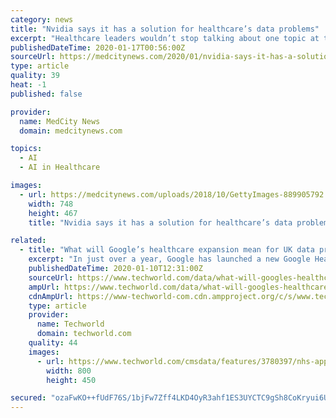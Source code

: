 ```yaml
---
category: news
title: "Nvidia says it has a solution for healthcare’s data problems"
excerpt: "Healthcare leaders wouldn’t stop talking about one topic at the JP Morgan Healthcare Conference: artificial intelligence. At Boston Consulting Group’s annual look-ahead for 2020, audience members rated digital, analytics and innovation as the top strategic priority for healthcare companies, even above pricing, access and M&A. But ..."
publishedDateTime: 2020-01-17T00:56:00Z
sourceUrl: https://medcitynews.com/2020/01/nvidia-says-it-has-a-solution-for-healthcares-data-problems/
type: article
quality: 39
heat: -1
published: false

provider:
  name: MedCity News
  domain: medcitynews.com

topics:
  - AI
  - AI in Healthcare

images:
  - url: https://medcitynews.com/uploads/2018/10/GettyImages-889905792.jpg
    width: 748
    height: 467
    title: "Nvidia says it has a solution for healthcare’s data problems"

related:
  - title: "What will Google’s healthcare expansion mean for UK data protection?"
    excerpt: "In just over a year, Google has launched a new Google Health subsidiary, which also absorbed the health unit of DeepMind – the UK-based artificial intelligence lab it acquired in 2014 – and splashed out £1.6 billion on wearable firm Fitbit, giving the search giant access to its trove of data collected from 28 million active users."
    publishedDateTime: 2020-01-10T12:31:00Z
    sourceUrl: https://www.techworld.com/data/what-will-googles-healthcare-expansion-mean-for-uk-data-protection-3780397/
    ampUrl: https://www.techworld.com/data/what-will-googles-healthcare-expansion-mean-for-uk-data-protection-3780397/?amp
    cdnAmpUrl: https://www-techworld-com.cdn.ampproject.org/c/s/www.techworld.com/data/what-will-googles-healthcare-expansion-mean-for-uk-data-protection-3780397/?amp
    type: article
    provider:
      name: Techworld
      domain: techworld.com
    quality: 44
    images:
      - url: https://www.techworld.com/cmsdata/features/3780397/nhs-app_thumb800.jpg
        width: 800
        height: 450

secured: "ozaFwKO++fUdF76S/1bjFw7Zff4LKD4OyR3ahf1ES3UYCTC9gSh8CoKryui6Ue42AjuKcBP6xrdyW4Azmdx900XLVG+30Xu4CeGSCP8hNB8bGy/a5fjtUlwUfOUejq8QUqi85LunqN38O7faQFB3HuNxUsFm+VXRB+02xQ/OLCkUYjUEWCskWiVznJlY3owbgzgf41cVG0C1MD3Q1GJKKwi0g3Xnkds18TjnLzJbQ4S7E2xIxiEUYCkKgC5gdCCVOR15ELU7J/L/etnjMsCTX6zNr4u0hmv2/a8OzleNraIaDUO2H75nkPzwcmlnxG5c3tVSSRp8rZj1PtLrQjV8WyiT/M4mZfa3xTTIv46vadHTMVssZjPuRrxWWh3Ncrd5Wl+dlLEG7P+wtWPIF2ZH9N0DazeQl671IjB/Bw3ipridMQFdRpHldq0NAr0+1l5yQ8qDYyT6iKb0LuaaUZbbEw==;9myPqzNOJEAyKuudPEk9rQ=="
---
```


